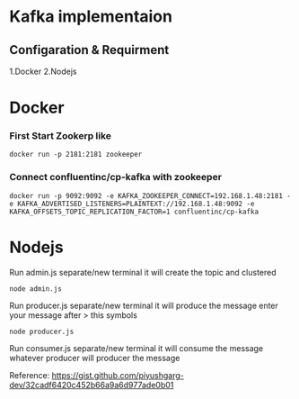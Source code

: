 # Kafka implementaion 

## Configaration & Requirment

 1.Docker
 2.Nodejs

 # Docker 
  
 ###  First Start Zookerp like 

  `docker run -p 2181:2181 zookeeper`


### Connect confluentinc/cp-kafka with zookeeper


  `docker run -p 9092:9092 -e KAFKA_ZOOKEEPER_CONNECT=192.168.1.48:2181 -e KAFKA_ADVERTISED_LISTENERS=PLAINTEXT://192.168.1.48:9092 -e KAFKA_OFFSETS_TOPIC_REPLICATION_FACTOR=1 confluentinc/cp-kafka`


# Nodejs

 Run admin.js separate/new terminal  it will create the topic and clustered

 `node admin.js`

 Run producer.js  separate/new terminal it will produce the message enter your message after > this symbols

 ```node producer.js```

 Run consumer.js separate/new terminal it will consume the message whatever producer will producer the message 
 
Reference: https://gist.github.com/piyushgarg-dev/32cadf6420c452b66a9a6d977ade0b01

